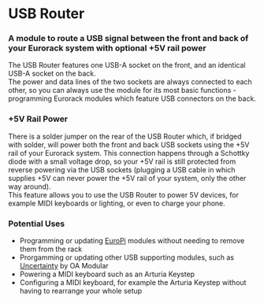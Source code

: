 # USB Router
### A module to route a USB signal between the front and back of your Eurorack system with optional +5V rail power

The USB Router features one USB-A socket on the front, and an identical USB-A socket on the back.  
The power and data lines of the two sockets are always connected to each other, so you can always use the module for its most basic functions - programming Eurorack modules which feature USB connectors on the back.

### +5V Rail Power
There is a solder jumper on the rear of the USB Router which, if bridged with solder, will power both the front and back USB sockets using the +5V rail of your Eurorack system. This connection happens through a Schottky diode with a small voltage drop, so your +5V rail is still protected from reverse powering via the USB sockets (plugging a USB cable in which supplies +5V can never power the +5V rail of your system, only the other way around).  
This feature allows you to use the USB Router to power 5V devices, for example MIDI keyboards or lighting, or even to charge your phone.

### Potential Uses
- Programming or updating [EuroPi](https://github.com/Allen-Synthesis/EuroPi) modules without needing to remove them from the rack
- Prorgamming or updating other USB supporting modules, such as [Uncertainty](https://oamodular.org/products/uncertainty) by OA Modular
- Powering a MIDI keyboard such as an Arturia Keystep
- Configuring a MIDI keyboard, for example the Arturia Keystep without having to rearrange your whole setup
